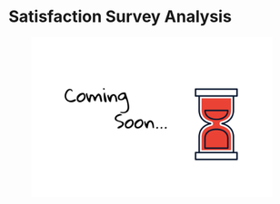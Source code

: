 # Satisfaction Survey Analysis

<figure><img src="../.gitbook/assets/coming-soon.png" alt=""><figcaption></figcaption></figure>

